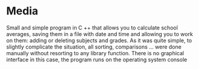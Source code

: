 # Media
Small and simple program in C ++ that allows you to calculate school averages, saving them in a file with date and time and allowing you to work on them: adding or deleting subjects and grades. As it was quite simple, to slightly complicate the situation, all sorting, comparisons ... were done manually without resorting to any library function. There is no graphical interface in this case, the program runs on the operating system console
